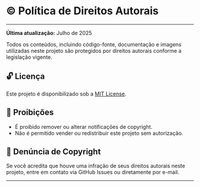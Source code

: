 # ©️ Política de Direitos Autorais

---

**Última atualização:** Julho de 2025

Todos os conteúdos, incluindo código-fonte, documentação e imagens utilizadas neste projeto são protegidos por direitos autorais conforme a legislação vigente.

## 🔓 Licença

Este projeto é disponibilizado sob a [MIT License](./LICENSE).

## 🛑 Proibições

- É proibido remover ou alterar notificações de copyright.
- Não é permitido vender ou redistribuir este projeto sem autorização.

## 🙋 Denúncia de Copyright

Se você acredita que houve uma infração de seus direitos autorais neste projeto, entre em contato via GitHub Issues ou diretamente por e-mail.

---